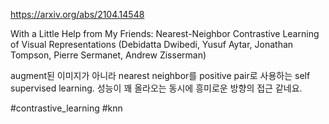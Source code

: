 https://arxiv.org/abs/2104.14548

With a Little Help from My Friends: Nearest-Neighbor Contrastive Learning of Visual Representations (Debidatta Dwibedi, Yusuf Aytar, Jonathan Tompson, Pierre Sermanet, Andrew Zisserman)

augment된 이미지가 아니라 nearest neighbor를 positive pair로 사용하는 self supervised learning. 성능이 꽤 올라오는 동시에 흥미로운 방향의 접근 같네요.

#contrastive_learning #knn